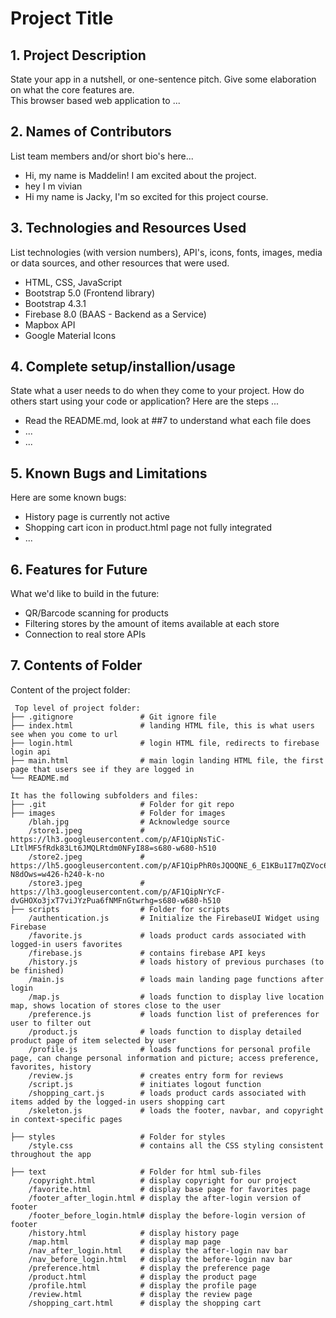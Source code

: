 # Project Title

## 1. Project Description

State your app in a nutshell, or one-sentence pitch. Give some elaboration on what the core features are.  
This browser based web application to ...

## 2. Names of Contributors
List team members and/or short bio's here... 
- Hi, my name is Maddelin! I am excited about the project.
- hey I m vivian
- Hi my name is Jacky, I'm so excited for this project course.

## 3. Technologies and Resources Used

List technologies (with version numbers), API's, icons, fonts, images, media or data sources, and other resources that were used.

- HTML, CSS, JavaScript
- Bootstrap 5.0 (Frontend library)
- Bootstrap 4.3.1
- Firebase 8.0 (BAAS - Backend as a Service)
- Mapbox API
- Google Material Icons

## 4. Complete setup/installion/usage

State what a user needs to do when they come to your project. How do others start using your code or application?
Here are the steps ...

- Read the README.md, look at ##7 to understand what each file does
- ...
- ...

## 5. Known Bugs and Limitations

Here are some known bugs:

- History page is currently not active
- Shopping cart icon in product.html page not fully integrated
- ...

## 6. Features for Future

What we'd like to build in the future:

- QR/Barcode scanning for products
- Filtering stores by the amount of items available at each store
- Connection to real store APIs

## 7. Contents of Folder

Content of the project folder:

```
 Top level of project folder:
├── .gitignore               # Git ignore file
├── index.html               # landing HTML file, this is what users see when you come to url
├── login.html               # login HTML file, redirects to firebase login api
├── main.html                # main login landing HTML file, the first page that users see if they are logged in
└── README.md

It has the following subfolders and files:
├── .git                     # Folder for git repo
├── images                   # Folder for images
    /blah.jpg                # Acknowledge source
    /store1.jpeg             # https://lh3.googleusercontent.com/p/AF1QipNsTiC-LItlMF5fRdk83Lt6JMQLRtdm0NFyI88=s680-w680-h510
    /store2.jpeg             # https://lh5.googleusercontent.com/p/AF1QipPhR0sJQOQNE_6_E1KBu1I7mQZVoc6Z7-N8dOws=w426-h240-k-no
    /store3.jpeg             # https://lh3.googleusercontent.com/p/AF1QipNrYcF-dvGHOXo3jxT7viJYzPua6fNMFnGtwrhg=s680-w680-h510
├── scripts                  # Folder for scripts
    /authentication.js       # Initialize the FirebaseUI Widget using Firebase
    /favorite.js             # loads product cards associated with logged-in users favorites
    /firebase.js             # contains firebase API keys
    /history.js              # loads history of previous purchases (to be finished)
    /main.js                 # loads main landing page functions after login
    /map.js                  # loads function to display live location map, shows location of stores close to the user
    /preference.js           # loads function list of preferences for user to filter out
    /product.js              # loads function to display detailed product page of item selected by user
    /profile.js              # loads functions for personal profile page, can change personal information and picture; access preference, favorites, history
    /review.js               # creates entry form for reviews
    /script.js               # initiates logout function
    /shopping_cart.js        # loads product cards associated with items added by the logged-in users shopping cart
    /skeleton.js             # loads the footer, navbar, and copyright in context-specific pages

├── styles                   # Folder for styles
    /style.css               # contains all the CSS styling consistent throughout the app

├── text                     # Folder for html sub-files
    /copyright.html          # display copyright for our project
    /favorite.html           # display base page for favorites page
    /footer_after_login.html # display the after-login version of footer
    /footer_before_login.html# display the before-login version of footer
    /history.html            # display history page
    /map.html                # display map page
    /nav_after_login.html    # display the after-login nav bar
    /nav_before_login.html   # display the before-login nav bar
    /preference.html         # display the preference page
    /product.html            # display the product page
    /profile.html            # display the profile page
    /review.html             # display the review page
    /shopping_cart.html      # display the shopping cart

